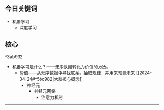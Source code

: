 ## 今日关键词

- 机器学习
	- 深度学习

## 核心

^3ab932

- 机器学习是什么？——无序数据转化为价值的方法。
	- 价值——从无序数据中寻找联系，抽取规律，并用来预测未来
		[[2024-04-24#^5bc982|大脑核心概念]] 
		- 神经元
			- 神经元网络
				- 注意力机制

--- 
